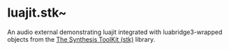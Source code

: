 # luajit.stk~

An audio external demonstrating luajit integrated with luabridge3-wrapped objects from the [The Synthesis ToolKit (stk)](https://github.com/thestk/stk) library.
